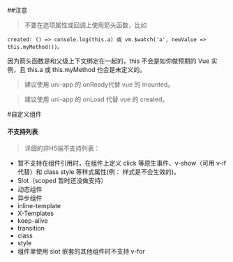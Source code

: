 ##注意
> 不要在选项属性或回调上使用箭头函数，比如 
```
created: () => console.log(this.a) 或 vm.$watch('a', newValue => this.myMethod())。
```
 因为箭头函数是和父级上下文绑定在一起的，this 不会是如你做预期的 Vue 实例，且 this.a 或 this.myMethod 也会是未定义的。

> 建议使用 uni-app 的 onReady代替 vue 的 mounted。

> 建议使用 uni-app 的 onLoad 代替 vue 的 created。

#自定义组件
#### 不支持列表
> 详细的非H5端不支持列表：

- 暂不支持在组件引用时，在组件上定义 click 等原生事件、v-show（可用 v-if 代替）和 class style 等样式属性(例：<card class="class-name"> </card> 样式是不会生效的)。
- Slot（scoped 暂时还没做支持）
- 动态组件
- 异步组件
- inline-template
- X-Templates
- keep-alive
- transition
- class
- style
- 组件里使用 slot 嵌套的其他组件时不支持 v-for
